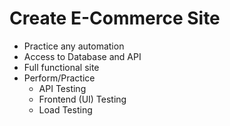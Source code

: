 # Create E-Commerce Site

- Practice any automation
- Access to Database and API
- Full functional site
- Perform/Practice
  - API Testing
  - Frontend (UI) Testing
  - Load Testing
